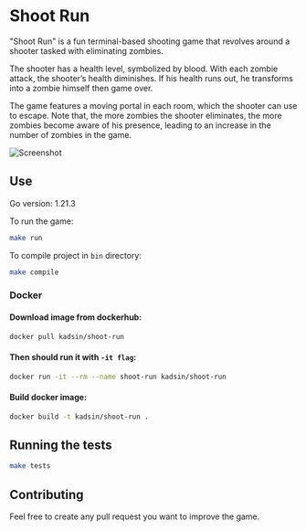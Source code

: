 # Shoot Run

"Shoot Run" is a fun terminal-based shooting game that revolves around a shooter tasked with eliminating zombies.

The shooter has a health level, symbolized by blood. With each zombie attack, the shooter’s health diminishes. If his health runs out, he transforms into a zombie himself then game over.

The game features a moving portal in each room, which the shooter can use to escape. Note that, the more zombies the shooter eliminates, the more zombies become aware of his presence, leading to an increase in the number of zombies in the game.

![Screenshot](https://i.imgur.com/dHRmrh1.gif)

## Use

Go version: 1.21.3

To run the game:
```bash
make run
```

To compile project in `bin` directory:
```bash
make compile
```

### Docker
#### Download image from dockerhub:
```bash
docker pull kadsin/shoot-run
```

#### Then should run it with `-it flag`:
```bash
docker run -it --rm --name shoot-run kadsin/shoot-run
```

#### Build docker image:
```bash
docker build -t kadsin/shoot-run .
```

## Running the tests
```bash
make tests
```

## Contributing
Feel free to create any pull request you want to improve the game.
